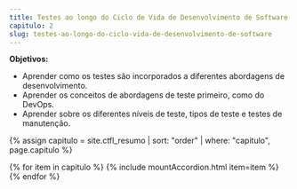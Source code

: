 ```yaml
---
title: Testes ao longo do Ciclo de Vida de Desenvolvimento de Software
capitulo: 2
slug: testes-ao-longo-do-ciclo-vida-de-desenvolvimento-de-software
---
```


<div>
    <b>Objetivos:</b>
    <ul>
        <li>Aprender como os testes são incorporados a diferentes abordagens de desenvolvimento.</li>
        <li>Aprender os conceitos de abordagens de teste primeiro, como do DevOps.</li>
        <li>Aprender sobre os diferentes níveis de teste, tipos de teste e testes de manutenção.</li>
    </ul>
</div>

{% assign capitulo = site.ctfl_resumo | sort: "order" | where: "capitulo", page.capitulo %}

{% for item in capitulo %}
{% include mountAccordion.html item=item %}
{% endfor %}
